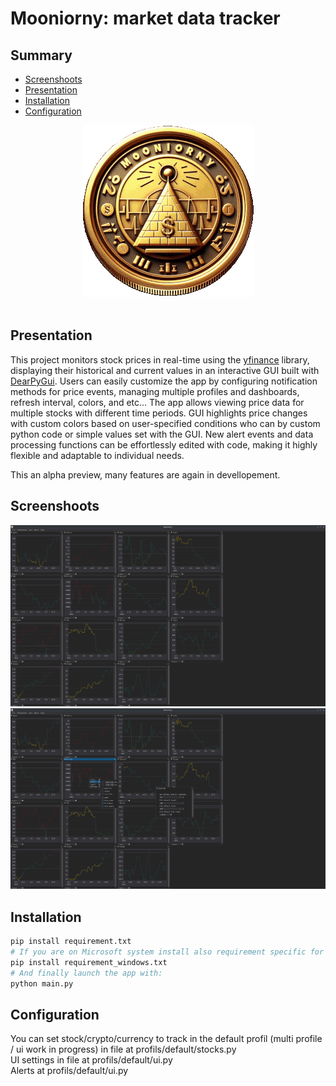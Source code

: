 # Mooniorny: market data tracker

## Summary

- [Screenshoots](#screenshoots)
- [Presentation](#presentation)
- [Installation](#installation)
- [Configuration](#configuration)


<div align="center"><img src="https://github.com/lp177/mooniorny/blob/master/images/mooniorny.png?raw=true" alt="Logo"></div><br>

## Presentation

This project monitors stock prices in real-time using the [yfinance](https://github.com/ranaroussi/yfinance) library, displaying their historical and current values in an interactive GUI built with [DearPyGui](https://github.com/hoffstadt/DearPyGui).
Users can easily customize the app by configuring notification methods for price events, managing multiple profiles and dashboards, refresh interval, colors, and etc...
The app allows viewing price data for multiple stocks with different time periods.
GUI highlights price changes with custom colors based on user-specified conditions who can by custom python code or simple values set with the GUI.
New alert events and data processing functions can be effortlessly edited with code, making it highly flexible and adaptable to individual needs.

This an alpha preview, many features are again in devellopement.

## Screenshoots

<img src="https://github.com/lp177/mooniorny/blob/master/images/screenshoots/default_dash.png">  
<img src="https://github.com/lp177/mooniorny/blob/master/images/screenshoots/settings.png">

## Installation

```bash
pip install requirement.txt
# If you are on Microsoft system install also requirement specific for this OS:
pip install requirement_windows.txt
# And finally launch the app with:
python main.py
```

## Configuration

You can set stock/crypto/currency to track in the default profil (multi profile / ui work in progress) in file at profils/default/stocks.py  
UI settings in file at profils/default/ui.py  
Alerts at profils/default/ui.py